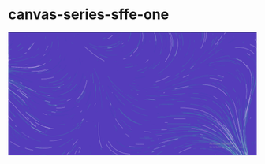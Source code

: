 # canvas-series-sffe-one
<img src="https://github.com/Levi-Chinecherem/canvas-series-sffe-one/blob/master/preview.PNG">
